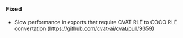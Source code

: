 ### Fixed

- Slow performance in exports that require CVAT RLE to COCO RLE convertation
  (<https://github.com/cvat-ai/cvat/pull/9359>)
